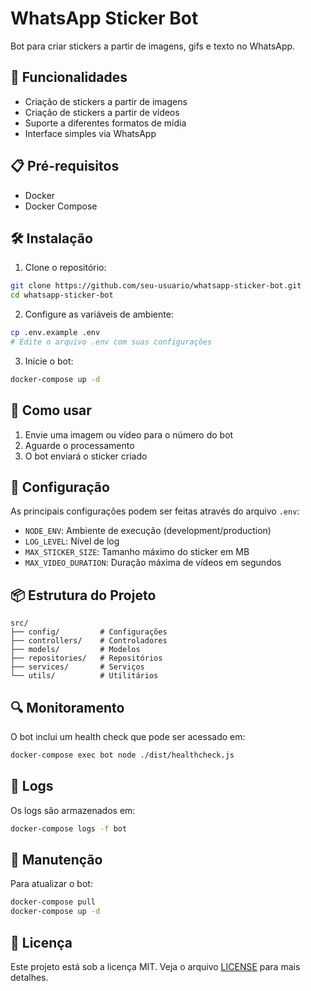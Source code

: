 # WhatsApp Sticker Bot

Bot para criar stickers a partir de imagens, gifs e texto no WhatsApp.

## 🚀 Funcionalidades

- Criação de stickers a partir de imagens
- Criação de stickers a partir de vídeos
- Suporte a diferentes formatos de mídia
- Interface simples via WhatsApp

## 📋 Pré-requisitos

- Docker
- Docker Compose

## 🛠️ Instalação

1. Clone o repositório:
```bash
git clone https://github.com/seu-usuario/whatsapp-sticker-bot.git
cd whatsapp-sticker-bot
```

2. Configure as variáveis de ambiente:
```bash
cp .env.example .env
# Edite o arquivo .env com suas configurações
```

3. Inicie o bot:
```bash
docker-compose up -d
```

## 📱 Como usar

1. Envie uma imagem ou vídeo para o número do bot
2. Aguarde o processamento
3. O bot enviará o sticker criado

## 🔧 Configuração

As principais configurações podem ser feitas através do arquivo `.env`:

- `NODE_ENV`: Ambiente de execução (development/production)
- `LOG_LEVEL`: Nível de log
- `MAX_STICKER_SIZE`: Tamanho máximo do sticker em MB
- `MAX_VIDEO_DURATION`: Duração máxima de vídeos em segundos

## 📦 Estrutura do Projeto

```
src/
├── config/         # Configurações
├── controllers/    # Controladores
├── models/         # Modelos
├── repositories/   # Repositórios
├── services/       # Serviços
└── utils/          # Utilitários
```

## 🔍 Monitoramento

O bot inclui um health check que pode ser acessado em:
```bash
docker-compose exec bot node ./dist/healthcheck.js
```

## 📝 Logs

Os logs são armazenados em:
```bash
docker-compose logs -f bot
```

## 🔄 Manutenção

Para atualizar o bot:
```bash
docker-compose pull
docker-compose up -d
```

## 📄 Licença

Este projeto está sob a licença MIT. Veja o arquivo [LICENSE](LICENSE) para mais detalhes. 